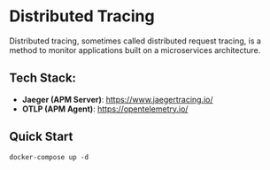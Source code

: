 # Distributed Tracing

Distributed tracing, sometimes called distributed request tracing, is a method to monitor applications built on a microservices architecture.

## Tech Stack:

- **Jaeger (APM Server)**: https://www.jaegertracing.io/
- **OTLP (APM Agent)**: https://opentelemetry.io/

## Quick Start

```
docker-compose up -d
```
